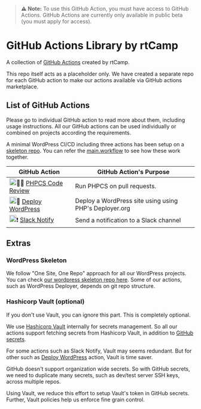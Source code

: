 > **⚠️ Note:** To use this GitHub Action, you must have access to GitHub Actions. GitHub Actions are currently only available in public beta (you must apply for access).

# GitHub Actions Library by rtCamp

A collection of [GitHub Actions](https://github.com/features/actions) created by rtCamp.

This repo itself acts as a placeholder only. We have created a separate repo for each GitHub action to make our actions available via GitHub actions marketplace.

## List of GitHub Actions

Please go to individual GitHub action to read more about them, including usage instructions. All our GitHub actions can be used individually or combined on projects according the requirements.

A minimal WordPress CI/CD including three actions has been setup on a [skeleton repo](https://github.com/rtCamp/wordpress-skeleton). You can refer the [main.workflow](https://github.com/rtCamp/wordpress-skeleton/blob/master/.github/main.workflow) to see how these work together.

GitHub Action                                                                     | GitHub Action's Purpose
----------------------------------------------------------------------------------|-----------------------------------------------------------------------------------------------------------------------------
<img src="https://user-images.githubusercontent.com/8456197/54678910-15ecde80-4b2c-11e9-9bda-149b94951de6.png" height="19px">🕵️‍♂️&nbsp;[PHPCS Code Review](https://github.com/rtCamp/action-phpcs-code-review)    | Run PHPCS on pull requests.
<img src="https://wordpress.org/favicon.ico" height="19px">🚀&nbsp;[Deploy WordPress](https://github.com/rtCamp/action-deploy-wordpress)           | Deploy a WordPress site using using PHP's Deployer.org
<img src="https://a.slack-edge.com/cebaa/img/ico/favicon.ico" height="19px">❗&nbsp;[Slack Notify](https://github.com/rtCamp/action-slack-notify)                     | Send a notification to a Slack channel

## Extras

### WordPress Skeleton

We follow "One Site, One Repo" approach for all our WordPress projects.
You can check [our wordpress skeleton repo here](https://github.com/rtCamp/wordpress-skeleton).
Some of our actions, such as WordPress Deployer, depends on git repo structure.

### Hashicorp Vault (optional)

If you don't use Vault, you can ignore this part. This is completely optional.

We use [Hashicorp Vault](https://www.vaultproject.io) internally for secrets management. So all our actions support fetching secrets from Hashicorp Vault, in addition to [GitHub secrets](https://developer.github.com/actions/managing-workflows/storing-secrets/).

For some actions such as Slack Notify, Vault may seems redundant. But for other such as [Deploy WordPress](https://github.com/rtCamp/action-deploy-wordpress) action, Vault is time saver. 

GitHub doesn't support organization wide secrets. So with GitHub secrets, we need to duplicate many secrets, such as dev/test server SSH keys, across multiple repos.

Using Vault, we reduce this effort to setup Vault's token in GitHub secrets. Further, Vault policies help us enforce fine grain control.
